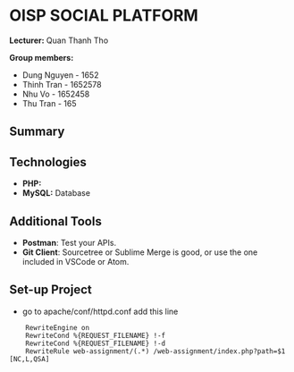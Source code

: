 # OISP SOCIAL PLATFORM
**Lecturer:** Quan Thanh Tho

**Group members:**
- Dung Nguyen - 1652
- Thinh Tran - 1652578
- Nhu Vo - 1652458
- Thu Tran - 165


## Summary


## Technologies
- **PHP:** 
- **MySQL:** Database

## Additional Tools
- **Postman**: Test your APIs.
- **Git Client**: Sourcetree or Sublime Merge is good, or use the one included in VSCode or Atom.

## Set-up Project

* go to apache/conf/httpd.conf add this line 
```
    RewriteEngine on
    RewriteCond %{REQUEST_FILENAME} !-f
    RewriteCond %{REQUEST_FILENAME} !-d
    RewriteRule web-assignment/(.*) /web-assignment/index.php?path=$1 [NC,L,QSA]
```
